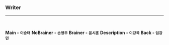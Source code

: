 ### Writer
---
<br>

**Main - `이승태`**
**NoBrainer - `손영주`**
**Brainer - `윤시훈`**
**Description - `이강욱`**
**Back - `임강민`**
